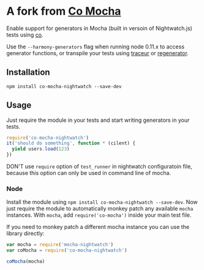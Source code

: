 # A fork from [Co Mocha](https://www.npmjs.com/package/co-mocha)

Enable support for generators in Mocha (built in versoin of Nightwatch.js) tests using [co](https://github.com/visionmedia/co).

Use the `--harmony-generators` flag when running node 0.11.x to access generator functions, or transpile your tests using [traceur](https://github.com/google/traceur-compiler) or [regenerator](https://github.com/facebook/regenerator).

## Installation

```
npm install co-mocha-nightwatch --save-dev
```

## Usage

Just require the module in your tests and start writing generators in your tests.

```js
require('co-mocha-nightwatch')
it('should do something', function * (cilent) {
  yield users.load(123)
})
```

DON'T use `require` option of `test_runner` in nightwatch configuratoin file, because this option can only be used in command line of mocha.

### Node

Install the module using `npm install co-mocha-nightwatch --save-dev`. Now just require the module to automatically monkey patch any available `mocha` instances. With `mocha`, add `require('co-mocha')` inside your main test file.

If you need to monkey patch a different mocha instance you can use the library directly:

```js
var mocha = require('mocha-nightwatch')
var coMocha = require('co-mocha-nightwatch')

coMocha(mocha)
```
